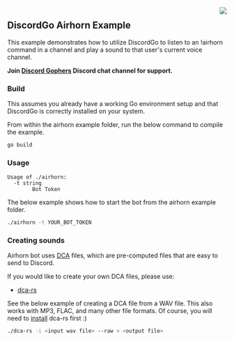 <img align="right" src="http://bwmarrin.github.io/discordgo/img/discordgo.png">

## DiscordGo Airhorn Example

This example demonstrates how to utilize DiscordGo to listen to an !airhorn
command in a channel and play a sound to that user's current voice channel.

**Join [Discord Gophers](https://discord.gg/0f1SbxBZjYoCtNPP)
Discord chat channel for support.**

### Build

This assumes you already have a working Go environment setup and that
DiscordGo is correctly installed on your system.

From within the airhorn example folder, run the below command to compile the
example.

```sh
go build
```

### Usage

```
Usage of ./airhorn:
  -t string
        Bot Token
```

The below example shows how to start the bot from the airhorn example folder.

```sh
./airhorn -t YOUR_BOT_TOKEN
```

### Creating sounds

Airhorn bot uses [DCA](https://github.com/bwmarrin/dca) files, which are 
pre-computed files that are easy to send to Discord.

If you would like to create your own DCA files, please use:
* [dca-rs](https://github.com/nstafie/dca-rs)

See the below example of creating a DCA file from a WAV file.  This also works 
with MP3, FLAC, and many other file formats. Of course, you will need to 
[install](https://github.com/nstafie/dca-rs#installation) dca-rs first :)

```sh
./dca-rs -i <input wav file> --raw > <output file>
```
